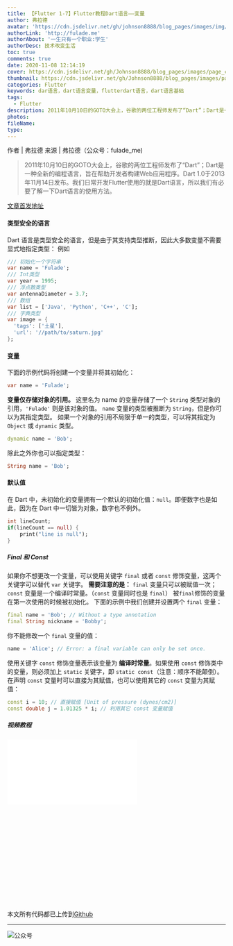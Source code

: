 ```yaml
---
title: 【Flutter 1-7】Flutter教程Dart语言——变量
author: 弗拉德
avatar: 'https://cdn.jsdelivr.net/gh/johnson8888/blog_pages/images/img/avatar.jpg'
authorLink: 'http://fulade.me'
authorAbout: '一生只有一个职业:学生'
authorDesc: 技术改变生活
toc: true
comments: true
date: 2020-11-08 12:14:19
cover: https://cdn.jsdelivr.net/gh/Johnson8888/blog_pages/images/page_conver_variable.png
thumbnail: https://cdn.jsdelivr.net/gh/Johnson8888/blog_pages/images/page_conver_variable.png
categories: Flutter
keywords: dar语言，dart语言变量，flutterdart语言，dart语言基础
tags:
  - Flutter
description: 2011年10月10日的GOTO大会上，谷歌的两位工程师发布了“Dart”；Dart是一种全新的编程语言，旨在帮助开发者构建Web应用程序。Dart 1.0于2013年11月14日发布。我们日常开发Flutter使用的就是Dart语言，所以我们有必要了解一下Dart语言的使用方法。
photos:
fileName:
type:
---
```

作者 | 弗拉德
来源 | 弗拉德（公众号：fulade_me)

> 2011年10月10日的GOTO大会上，谷歌的两位工程师发布了“Dart”；Dart是一种全新的编程语言，旨在帮助开发者构建Web应用程序。Dart 1.0于2013年11月14日发布。我们日常开发Flutter使用的就是Dart语言，所以我们有必要了解一下Dart语言的使用方法。

[文章首发地址](http://fulade.me/dart-variable-1-7.html)
#### **类型安全的语言**
Dart 语言是类型安全的语言，但是由于其支持类型推断，因此大多数变量不需要显式地指定类型：
例如
``` Dart
/// 初始化一个字符串
var name = 'Fulade';
/// Int类型
var year = 1995;
/// 浮点数类型
var antennaDiameter = 3.7;
/// 数组
var list = ['Java', 'Python', 'C++', 'C'];
/// 字典类型
var image = {
  'tags': ['土星'],
  'url': '//path/to/saturn.jpg'
};
```
#### **变量**
下面的示例代码将创建一个变量并将其初始化：
``` Dart
var name = 'Fulade';
```
**变量仅存储对象的引用。**
这里名为 name 的变量存储了一个 `String` 类型对象的引用，`'Fulade'` 则是该对象的值。
`name` 变量的类型被推断为 `String`，但是你可以为其指定类型。
如果一个对象的引用不局限于单一的类型，可以将其指定为 `Object` 或 `dynamic` 类型。
``` Dart
dynamic name = 'Bob';
```
除此之外你也可以指定类型：
``` Dart
String name = 'Bob';
```
#### **默认值**
在 Dart 中，未初始化的变量拥有一个默认的初始化值：`null`。即便数字也是如此，因为在 Dart 中一切皆为对象，数字也不例外。
``` Dart 
int lineCount;
if(lineCount == null) {
    print("line is null");
}
```
##### **Final 和 Const**
如果你不想更改一个变量，可以使用关键字 `final` 或者 `const` 修饰变量，这两个关键字可以替代 `var` 关键字。
**需要注意的是：**
`final` 变量只可以被赋值一次；
`const` 变量是一个编译时常量。（`const` 变量同时也是 `final`）
被`final`修饰的变量在第一次使用的时候被初始化。
下面的示例中我们创建并设置两个 `final` 变量：
``` Dart
final name = 'Bob'; // Without a type annotation
final String nickname = 'Bobby';
```
你不能修改一个 `final` 变量的值：
``` Dart
name = 'Alice'; // Error: a final variable can only be set once.
```
使用关键字 `const` 修饰变量表示该变量为 **编译时常量**。如果使用 `const` 修饰类中的变量，则必须加上 `static` 关键字，即 `static const`（注意：顺序不能颠倒）。在声明 `const` 变量时可以直接为其赋值，也可以使用其它的 `const` 变量为其赋值：
```Dart
const i = 10; // 直接赋值 [Unit of pressure (dynes/cm2)]
const double j = 1.01325 * i; // 利用其它 const 变量赋值 
```

##### 视频教程
<div style="position: relative; width: 100%; height: 0; padding-bottom: 75%;">
  <iframe src="//player.bilibili.com/player.html?aid=712880942&bvid=BV1pD4y1X7sN&cid=260806935&page=1" scrolling="no" border="0" frameborder="no" framespacing="0" allowfullscreen="true"> </iframe>
</div>



本文所有代码都已上传到[Github](https://github.com/Johnson8888/learn_flutter)
***  
![公众号](https://cdn.jsdelivr.net/gh/johnson8888/blog_pages/images/page_footer.jpg)